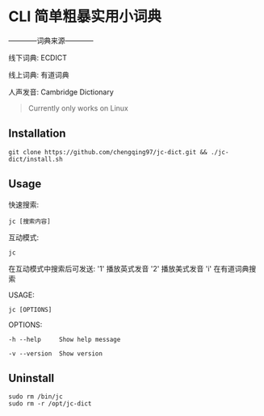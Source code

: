 # CLI 简单粗暴实用小词典

————词典来源————

线下词典: ECDICT

线上词典: 有道词典

人声发音: Cambridge Dictionary

> Currently only works on Linux

## Installation

```
git clone https://github.com/chengqing97/jc-dict.git && ./jc-dict/install.sh
```

## Usage

快速搜索:

```
jc [搜索内容]
```

互动模式:

```
jc
```

在互动模式中搜索后可发送: '1' 播放英式发音 '2' 播放美式发音 'i' 在有道词典搜索

USAGE:

```
jc [OPTIONS]
```

OPTIONS:

    -h --help     Show help message

    -v --version  Show version

## Uninstall

```
sudo rm /bin/jc
sudo rm -r /opt/jc-dict
```
